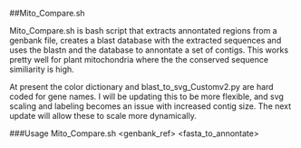 ##Mito_Compare.sh

Mito_Compare.sh is bash script that extracts annontated regions from a genbank file, 
creates a blast database with the extracted sequences
and uses the blastn and the database to annontate a set of contigs. This works pretty well for plant mitochondria where the 
the conserved sequence similiarity is high. 

At present the color dictionary and blast_to_svg_Customv2.py are hard coded for gene names. 
I will be updating this to be more flexible, and svg scaling and labeling becomes an issue with increased contig size.
The next update will allow these to scale more dynamically.

###Usage
      Mito_Compare.sh <genbank_ref> <fasta_to_annontate>
